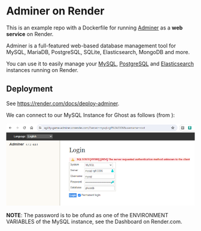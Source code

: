 # Adminer on Render

This is an example repo with a Dockerfile for running [Adminer](https://www.adminer.org/) as a **web service** on Render.

Adminer is a full-featured web-based database management tool for MySQL, MariaDB, PostgreSQL, SQLite, Elasticsearch, MongoDB and more.

You can use it to easily manage your [MySQL](https://render.com/docs/deploy-mysql), [PostgreSQL](https://render.com/docs/databases) and [Elasticsearch](https://render.com/docs/deploy-elasticsearch) instances running on Render.

## Deployment
See https://render.com/docs/deploy-adminer.

We can connect to our MySQL Instance for Ghost as follows (from ):

![Login](login_from_adminer_to_mysql.png)

**NOTE**: The password is to be ofund as one of the ENVIRONMENT VARIABLES of the MySQL instance, see the Dashboard on Render.com. 
